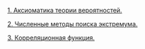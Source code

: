 [1. Аксиоматика теории вероятностей.](../12.%20Аксиоматика%20теории%20вероятностей.md)

[2. Численные методы поиска экстремума.](../24.%20Численные%20методы%20поиска%20экстремума.md)

[3. Корреляционная функция.](../Корреляционная%20функция.md)